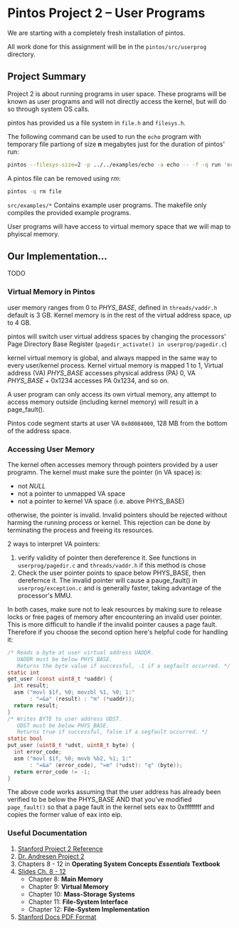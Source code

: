 Pintos Project 2 – User Programs
===
We are starting with a completely fresh installation of pintos.

All work done for this assignment will be in the `pintos/src/userprog` directory.

Project Summary
---
Project 2 is about running programs in user space. These programs will be known as user programs and will not directly access the kernel, but will do so through system OS calls.

pintos has provided us a file system in `file.h` and `filesys.h`.

The following command can be used to run the `echo` program with temporary file partiong of size **n** megabytes just for the duration of pintos' run:
```bash
pintos --filesys-size=2 -p ../../examples/echo -a echo -- -f -q run 'echo x'
```

A pintos file can be removed using *rm*:
```bash
pintos -q rm file
```

`src/examples/*` Contains example user programs. The makefile only compiles the provided example programs.

User programs will have access to virtual memory space that we will map to phyiscal memory.

## Our Implementation...

TODO

### Virtual Memory in Pintos
user memory ranges from 0 to *PHYS_BASE*, defined in `threads/vaddr.h` default is 3 GB. Kernel memory is in the rest of the virtual address space, up to 4 GB.

pintos will switch user virtual address spaces by changing the processors' Page Directory Base Register (`pagedir_activate() in userprog/pagedir.c`)

kernel virtual memory is global, and always mapped in the same way to every user/kernel process. Kernel virtual memory is mapped 1 to 1, Virtual address (VA) *PHYS_BASE* accesses physical address (PA) 0, VA *PHYS_BASE* + 0x1234 accesses PA 0x1234, and so on.

A user program can only access its own virtual memory, any attempt to access memory outside (including kernel memory) will result in a page_fault().

Pintos code segment starts at user VA `0x08084000`, 128 MB from the bottom of the address space.

### Accessing User Memory
The kernel often accesses memory through pointers provided by a user programn. The kernel must make sure the pointer (in VA space) is: 
  * not *NULL*
  * not a pointer to unmapped VA space
  * not a pointer to kernel VA space (i.e. above PHYS_BASE)

otherwise, the pointer is invalid. Invalid pointers should be rejected without harming the running process or kernel. This rejection can be done by terminating the process and freeing its resources.

2 ways to interpret VA pointers:
  1. verify validity of pointer then dereference it. See functions in `userprog/pagedir.c` and `threads/vaddr.h` if this method is chose
  2. Check the user pointer points to space below PHYS_BASE, then derefernce it. The invalid pointer will cause a pauge_fault() in `userprog/exception.c` and is generally faster, taking advantage of the processor's MMU.

In both cases, make sure not to leak resources by making sure to release locks or free pages of memory after encountering an invalid user pointer. This is more difficult to handle if the invalid pointer causes a page fault. Therefore if you choose the second option here's helpful code for handling it:
```C
/* Reads a byte at user virtual address UADDR.
   UADDR must be below PHYS_BASE.
   Returns the byte value if successful, -1 if a segfault occurred. */
static int
get_user (const uint8_t *uaddr) {
  int result;
  asm ("movl $1f, %0; movzbl %1, %0; 1:"
       : "=&a" (result) : "m" (*uaddr));
  return result;
}
/* Writes BYTE to user address UDST.
   UDST must be below PHYS_BASE.
   Returns true if successful, false if a segfault occurred. */
static bool
put_user (uint8_t *udst, uint8_t byte) {
  int error_code;
  asm ("movl $1f, %0; movb %b2, %1; 1:"
       : "=&a" (error_code), "=m" (*udst): "q" (byte)); 
  return error_code != -1;
}
```

The above code works assuming that the user address has already been verified to be below the PHYS_BASE AND that you've modified `page_fault()` so that a page fault in the kernel sets eax to 0xffffffff and copies the former value of eax into eip.

### Useful Documentation
  1. [Stanford Project 2 Reference](https://web.stanford.edu/class/cs140/projects/pintos/pintos_3.html#SEC32)
  2. [Dr. Andresen Project 2](https://k-state.instructure.com/courses/85470/files/folder/Projects?preview=12771783)
  3. Chapters 8 - 12 in **Operating System Concepts *Essentials* Textbook**
  4. [Slides Ch. 8 - 12](https://k-state.instructure.com/courses/85470/files/folder/Lectures?)
      * Chapter 8: **Main Memory**
      * Chapter 9: **Virtual Memory**
      * Chapter 10: **Mass-Storage Systems**
      * Chapter 11: **File-System Interface**
      * Chapter 12: **File-System Implementation**
  5. [Stanford Docs PDF Format](https://web.stanford.edu/class/cs140/projects/pintos/pintos.pdf)